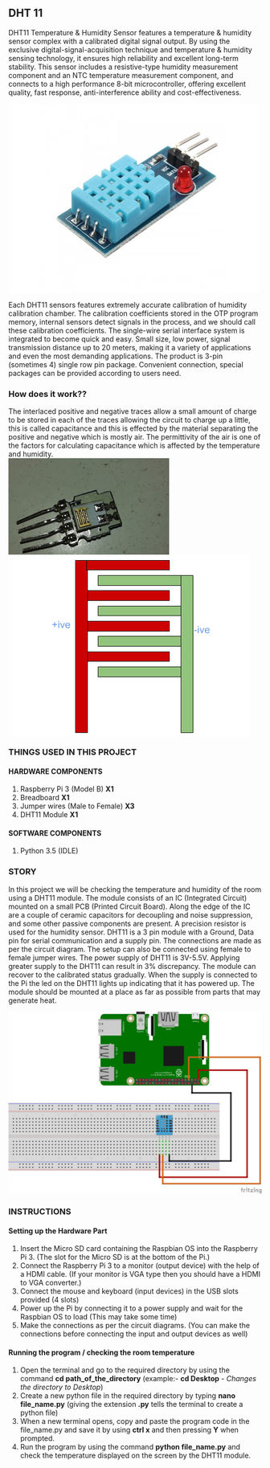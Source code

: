 ## DHT 11
DHT11 Temperature & Humidity Sensor features a temperature & humidity sensor complex with a calibrated digital signal output. By using the exclusive digital-signal-acquisition technique and temperature & humidity sensing technology, it ensures high reliability and excellent long-term stability. This sensor includes a resistive-type humidity measurement component and an NTC temperature measurement component, and connects to a high performance 8-bit microcontroller, offering excellent quality, fast response, anti-interference ability and cost-effectiveness.

![](https://github.com/11RO05/handson-iot-raspberrypi/blob/master/images/DHT11.png)

Each DHT11 sensors features extremely accurate calibration of humidity calibration chamber. The calibration coefficients stored in the OTP program memory, internal sensors detect signals in the process, and we should call these calibration coefficients. The single-wire serial interface system is integrated to become quick and easy. Small size, low power, signal transmission distance up to 20 meters, making it a variety of applications and even the most demanding applications. The product is 3-pin (sometimes 4) single row pin package. Convenient connection, special packages can be provided according to users need.

### How does it work??
The interlaced positive and negative traces allow a small amount of charge to be stored in each of the traces allowing the circuit to charge up a little, this is called capacitance and this is effected by the material separating the positive and negative which is mostly air. The permittivity of the air is one of the factors for calculating capacitance which is affected by the temperature and humidity.   
<img src="https://github.com/11RO05/handson-iot-raspberrypi/blob/master/images/DHT11%20(1).jpg" align="middle">
<img src="https://github.com/11RO05/handson-iot-raspberrypi/blob/master/images/DHT11%20(2).png" align="middle">

### THINGS USED IN THIS PROJECT

#### HARDWARE COMPONENTS
1.	Raspberry Pi 3 (Model B)		    **X1**
2.	Breadboard				              **X1**
3.	Jumper wires (Male to Female)		**X3**
4.	DHT11 Module			            	**X1**

#### SOFTWARE COMPONENTS
1.	Python 3.5 (IDLE)

### STORY
In this project we will be checking the temperature and humidity of the room using a DHT11 module. The module consists of an IC (Integrated Circuit) mounted on a small PCB (Printed Circuit Board). Along the edge of the IC are a couple of ceramic capacitors for decoupling and noise suppression, and some other passive components are present. A precision resistor is used for the humidity sensor. DHT11 is a 3 pin module with a Ground, Data pin for serial communication and a supply pin. The connections are made as per the circuit diagram. The setup can also be connected using female to female jumper wires. The power supply of DHT11 is 3V-5.5V. Applying greater supply to the DHT11 can result in 3% discrepancy. The module can recover to the calibrated status gradually. When the supply is connected to the Pi the led on the DHT11 lights up indicating that it has powered up. The module should be mounted at a place as far as possible from parts that may generate heat.  

![](https://github.com/11RO05/handson-iot-raspberrypi/blob/master/circuit-diagram/DHT11.png)

### INSTRUCTIONS

#### Setting up the Hardware Part
1.	Insert the Micro SD card containing the Raspbian OS into the Raspberry Pi 3. (The slot for the Micro SD is at the bottom of the Pi.)
1.	Connect the Raspberry Pi 3 to a monitor (output device) with the help of a HDMI cable. (If your monitor is VGA type then you should have a HDMI to VGA converter.) 
2.	Connect the mouse and keyboard (input devices) in the USB slots provided (4 slots)
3.	Power up the Pi by connecting it to a power supply and wait for the Raspbian OS to load (This may take some time)
4.	Make the connections as per the circuit diagrams. (You can make the connections before connecting the input and output devices as well)

#### Running the program / checking the room temperature
1.	Open the terminal and go to the required directory by using the command **cd path_of_the_directory** (example:- **cd Desktop** - *Changes the directory to Desktop*)
2.	Create a new python file in the required directory by typing **nano file_name.py** (giving the extension **.py** tells the terminal to create a python file) 
3.	When a new terminal opens, copy and paste the program code in the file_name.py and save it by using **ctrl x** and then pressing **Y** when prompted.
4.	Run the program by using the command **python file_name.py** and check the temperature displayed on the screen by the DHT11 module.

